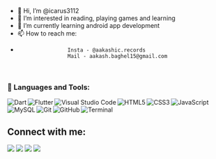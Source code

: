 - 👋 Hi, I’m @icarus3112
- 👀 I’m interested in reading, playing games and learning 
- 🌱 I’m currently learning android app development
- 📫 How to reach me: 
-                     Insta - @aakashic.records
                      Mail - aakash.baghel15@gmail.com
                      
<!---
icarus3112/icarus3112 is a ✨ special ✨ repository because its `README.md` (this file) appears on your GitHub profile.
You can click the Preview link to take a look at your changes.
--->

<br />

### 🚀 Languages and Tools:

<p>
<img align="left" alt="Dart" src="https://img.icons8.com/color/50/000000/dart.png" />
<img align="left" alt="Flutter" src="https://img.icons8.com/color/48/000000/flutter.png" />
<a> <img align="left" alt="Visual Studio Code" src="https://img.icons8.com/fluent/50/000000/visual-studio-code-2019.png" /> </a>
<a> <img align="left" alt="HTML5" src="https://img.icons8.com/color/48/000000/html-5.png" /> </a>
<img align="left" alt="CSS3" src="https://img.icons8.com/color/48/000000/css3.png" />
<img align="left" alt="JavaScript" src="https://img.icons8.com/color/50/000000/javascript--v2.png" />
<img align="left" alt="MySQL" src="https://img.icons8.com/fluent/50/000000/mysql-logo.png" />
<img align="left" alt="Git" src="https://img.icons8.com/color/50/000000/git.png" />
<img align="left" alt="GitHub" src="https://img.icons8.com/color/50/000000/github--v1.png" />
<img align="left" alt="Terminal" src="https://img.icons8.com/color/50/000000/run-command.png" />
</p>

<br />
<br />
  
  
## Connect with me:
<p align="left">

<a href = "https://www.linkedin.com/in/aakashdeep-singh-baghel-664b531a7/"><img src="https://img.icons8.com/fluent/48/000000/linkedin.png"/></a>
<a href = "https://twitter.com/subhamraoniar"><img src="https://img.icons8.com/fluent/48/000000/twitter.png"/></a>
<a href = "https://www.instagram.com/aakashic.records/"><img src="https://img.icons8.com/fluent/48/000000/instagram-new.png"/></a>
<a href = ""><img src="https://img.icons8.com/color/48/000000/youtube-play.png"/></a>

</p>

